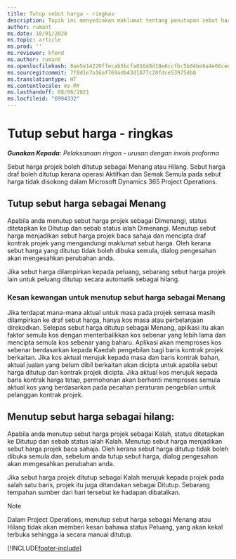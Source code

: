 ```yaml
---
title: Tutup sebut harga - ringkas
description: Topik ini menyediakan maklumat tentang penutupan sebut harga dalam Project Operations.
author: rumant
ms.date: 10/01/2020
ms.topic: article
ms.prod: ''
ms.reviewer: kfend
ms.author: rumant
ms.openlocfilehash: 8ae5e14220ffecab5bcfa016d8d18e6ccfbc5b04be9a4e66cee26f8885125d31
ms.sourcegitcommit: 7f8d1e7a16af769adb43d1877c28fdce53975db8
ms.translationtype: HT
ms.contentlocale: ms-MY
ms.lasthandoff: 08/06/2021
ms.locfileid: "6994332"
---
```

# <a name="close-a-quote---lite"></a>Tutup sebut harga - ringkas

_**Gunakan Kepada:** Pelaksanaan ringan - urusan dengan invois proforma_

Sebut harga projek boleh ditutup sebagai Menang atau Hilang. Sebut harga draf boleh ditutup kerana operasi Aktifkan dan Semak Semula pada sebut harga tidak disokong dalam Microsoft Dynamics 365 Project Operations.

## <a name="close-a-quote-as-won"></a>Tutup sebut harga sebagai Menang

Apabila anda menutup sebut harga projek sebagai Dimenangi, status ditetapkan ke Ditutup dan sebab status ialah Dimenangi. Menutup sebut harga menjadikan sebut harga projek baca sahaja dan mencipta draf kontrak projek yang mengandungi maklumat sebut harga. Oleh kerana sebut harga yang ditutup tidak boleh dibuka semula, dialog pengesahan akan mengesahkan perubahan anda.

Jika sebut harga dilampirkan kepada peluang, sebarang sebut harga projek lain untuk peluang ditutup secara automatik sebagai hilang.

### <a name="financial-impact-of-closing-a-quote-as-won"></a>Kesan kewangan untuk menutup sebut harga sebagai Menang

Jika terdapat mana-mana aktual untuk masa pada projek semasa masih dilampirkan ke draf sebut harga, hanya kos masa atau perbelanjaan direkodkan. Selepas sebut harga ditutup sebagai Menang, aplikasi itu akan faktor semula kos dengan menterbalikkan kos sebenar yang lebih lama dan mencipta semula kos sebenar yang baharu. Aplikasi akan memproses kos sebenar berdasarkan kepada Kaedah pengebilan bagi baris kontrak projek berkaitan. Jika kos aktual merujuk kepada masa dan baris kontrak bahan, aktual jualan yang belum dibil berkaitan akan dicipta untuk apabila sebut harga ditutup dan kontrak projek dicipta. Jika aktual kos merujuk kepada baris kontrak harga tetap, permohonan akan berhenti memproses semula aktual kos yang berdasarkan pada pecahan peraturan pengebilan untuk pelanggan kontrak projek.

## <a name="closing-a-quote-as-lost"></a>Menutup sebut harga sebagai hilang:

Apabila anda menutup sebut harga projek sebagai Kalah, status ditetapkan ke Ditutup dan sebab status ialah Kalah. Menutup sebut harga menjadikan sebut harga projek baca sahaja. Oleh kerana sebut harga ditutup tidak boleh dibuka semula dan, sebelum anda tutup sebut harga, dialog pengesahan akan mengesahkan perubahan anda.

Jika sebut harga projek ditutup sebagai Kalah merujuk kepada projek pada salah satu baris, projek itu juga ditandakan sebagai Ditutup. Sebarang tempahan sumber dari hari tersebut ke hadapan dibatalkan.

> [!NOTE]
> Dalam Project Operations, menutup sebut harga sebagai Menang atau Hilang tidak akan memberi kesan bahawa status Peluang, yang akan kekal terbuka sehingga ia secara manual ditutup.


[!INCLUDE[footer-include](../../includes/footer-banner.md)]